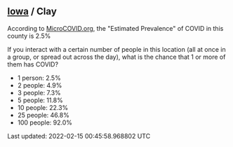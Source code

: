 
## [Iowa](/united-states/iowa) / Clay

According to [MicroCOVID.org](http://microcovid.org),
the "Estimated Prevalence" of COVID in this county is 2.5%

If you interact with a certain number of people in this location
(all at once in a group, or spread out across the day), what is the chance that
1 or more of them has COVID?

- 1 person: 2.5%
- 2 people: 4.9%
- 3 people: 7.3%
- 5 people: 11.8%
- 10 people: 22.3%
- 25 people: 46.8%
- 100 people: 92.0%

Last updated: 2022-02-15 00:45:58.968802 UTC
